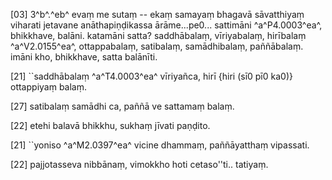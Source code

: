 [03] 3^b^.^eb^ evaṃ me sutaṃ -- ekaṃ samayaṃ bhagavā sāvatthiyaṃ  viharati jetavane anāthapiṇḍikassa ārāme...pe0... sattimāni  ^a^P4.0003^ea^, bhikkhave, balāni. katamāni satta? saddhābalaṃ,  vīriyabalaṃ, hirībalaṃ ^a^V2.0155^ea^, ottappabalaṃ, satibalaṃ, samādhibalaṃ, paññābalaṃ.  imāni kho, bhikkhave, satta balānīti.

[21] ``saddhābalaṃ ^a^T4.0003^ea^ vīriyañca, hirī {hiri (sī0 pī0 ka0)} ottappiyaṃ balaṃ.

[27] satibalaṃ samādhi ca, paññā ve sattamaṃ balaṃ.

[22] etehi balavā bhikkhu, sukhaṃ jīvati paṇḍito.

[21] ``yoniso ^a^M2.0397^ea^ vicine dhammaṃ, paññāyatthaṃ vipassati.

[22] pajjotasseva nibbānaṃ, vimokkho hoti cetaso''ti..  tatiyaṃ.